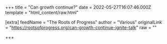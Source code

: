 
+++
title = "Can growth continue?"
date = 2022-05-27T16:07:46.000Z
template = "html_content/raw.html"

[extra]
feedName = "The Roots of Progress"
author = "Various"
originalLink = "https://rootsofprogress.org/can-growth-continue-ignite-talk"
raw = ""

+++

